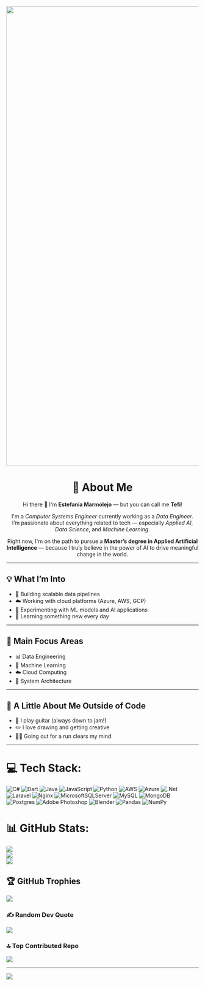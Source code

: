 <div align="center">
  <img src="https://media.giphy.com/media/v1.Y2lkPWVjZjA1ZTQ3bWdobnd5eWs4aWJ3cHE4eDI2d3Q2dXpuZmxveGY4cjN5NXlxMTlhdCZlcD12MV9naWZzX3JlbGF0ZWQmY3Q9Zw/cBBFPp83IZ3B6/giphy.gif" alt="hello-gif" width="1200" />
</div>


<div align="center">

# 💫 About Me

Hi there 👋 I'm **Estefania Marmolejo** — but you can call me **Tefi**!

I'm a *Computer Systems Engineer* currently working as a *Data Engineer*.  
I’m passionate about everything related to tech — especially *Applied AI*, *Data Science*, and *Machine Learning*.

Right now, I'm on the path to pursue a **Master’s degree in Applied Artificial Intelligence** — because I truly believe in the power of AI to drive meaningful change in the world.

</div>

---

## 💡 What I’m Into

- 🔧 Building scalable data pipelines  
- ☁️ Working with cloud platforms (Azure, AWS, GCP)  
- 🤖 Experimenting with ML models and AI applications  
- 🧠 Learning something new every day  

---

## 🎯 Main Focus Areas

- 📊 Data Engineering  
- 🤖 Machine Learning  
- ☁️ Cloud Computing  
- 🧱 System Architecture  

---

## 🎨 A Little About Me Outside of Code

- 🎸 I play guitar (always down to jam!)  
- ✏️ I love drawing and getting creative  
- 🏃‍♀️ Going out for a run clears my mind

---

# 💻 Tech Stack:
![C#](https://img.shields.io/badge/c%23-%23239120.svg?style=for-the-badge&logo=csharp&logoColor=white) ![Dart](https://img.shields.io/badge/dart-%230175C2.svg?style=for-the-badge&logo=dart&logoColor=white) ![Java](https://img.shields.io/badge/java-%23ED8B00.svg?style=for-the-badge&logo=openjdk&logoColor=white) ![JavaScript](https://img.shields.io/badge/javascript-%23323330.svg?style=for-the-badge&logo=javascript&logoColor=%23F7DF1E) ![Python](https://img.shields.io/badge/python-3670A0?style=for-the-badge&logo=python&logoColor=ffdd54) ![AWS](https://img.shields.io/badge/AWS-%23FF9900.svg?style=for-the-badge&logo=amazon-aws&logoColor=white) ![Azure](https://img.shields.io/badge/azure-%230072C6.svg?style=for-the-badge&logo=microsoftazure&logoColor=white) ![.Net](https://img.shields.io/badge/.NET-5C2D91?style=for-the-badge&logo=.net&logoColor=white) ![Laravel](https://img.shields.io/badge/laravel-%23FF2D20.svg?style=for-the-badge&logo=laravel&logoColor=white) ![Nginx](https://img.shields.io/badge/nginx-%23009639.svg?style=for-the-badge&logo=nginx&logoColor=white) ![MicrosoftSQLServer](https://img.shields.io/badge/Microsoft%20SQL%20Server-CC2927?style=for-the-badge&logo=microsoft%20sql%20server&logoColor=white) ![MySQL](https://img.shields.io/badge/mysql-4479A1.svg?style=for-the-badge&logo=mysql&logoColor=white) ![MongoDB](https://img.shields.io/badge/MongoDB-%234ea94b.svg?style=for-the-badge&logo=mongodb&logoColor=white) ![Postgres](https://img.shields.io/badge/postgres-%23316192.svg?style=for-the-badge&logo=postgresql&logoColor=white) ![Adobe Photoshop](https://img.shields.io/badge/adobe%20photoshop-%2331A8FF.svg?style=for-the-badge&logo=adobe%20photoshop&logoColor=white) ![Blender](https://img.shields.io/badge/blender-%23F5792A.svg?style=for-the-badge&logo=blender&logoColor=white) ![Pandas](https://img.shields.io/badge/pandas-%23150458.svg?style=for-the-badge&logo=pandas&logoColor=white) ![NumPy](https://img.shields.io/badge/numpy-%23013243.svg?style=for-the-badge&logo=numpy&logoColor=white)

# 📊 GitHub Stats:
![](https://github-readme-stats.vercel.app/api?username=estefaniams-han&theme=tokyonight&hide_border=true&include_all_commits=false&count_private=false)<br/>
![](https://nirzak-streak-stats.vercel.app/?user=estefaniams-han&theme=tokyonight&hide_border=true)<br/>
![](https://github-readme-stats.vercel.app/api/top-langs/?username=estefaniams-han&theme=tokyonight&hide_border=true&include_all_commits=false&count_private=false&layout=compact)

## 🏆 GitHub Trophies
![](https://github-profile-trophy.vercel.app/?username=estefaniams-han&theme=tokyonight&no-frame=true&no-bg=true&margin-w=4)

### ✍️ Random Dev Quote
![](https://quotes-github-readme.vercel.app/api?type=horizontal&theme=tokyonight)

### 🔝 Top Contributed Repo
![](https://github-contributor-stats.vercel.app/api?username=estefaniams-han&limit=5&theme=tokyonight&combine_all_yearly_contributions=true)

---
[![](https://visitcount.itsvg.in/api?id=estefaniams-han&icon=1&color=1)](https://visitcount.itsvg.in)

<!-- Proudly created with GPRM ( https://gprm.itsvg.in ) -->
